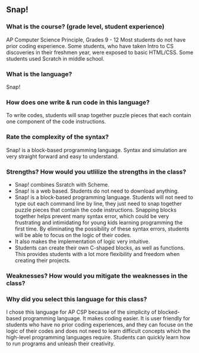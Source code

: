 ## Snap! 

### What is the course? (grade level, student experience)
AP Computer Science Principle, Grades 9 - 12
Most students do not have prior coding experience. Some students, who have taken Intro to CS discoveries in their freshmen year, were exposed to basic HTML/CSS. Some students used Scratch in middle school. 

### What is the language?
Snap! 

### How does one write & run code in this language?
To write codes, students will snap together puzzle pieces that each contain one component of the code instructions. 

### Rate the complexity of the syntax?
Snap! is a block-based programming language. Syntax and simulation are very straight forward and easy to understand.  

### Strengths? How would you utlilize the strengths in the class?
- Snap! combines Ssratch with Scheme. 
- Snap! is a web based. Students do not need to download anything. 
- Snap! is a block-based programming language. Students will not need to type out each command line by line, they just need to snap together puzzle pieces that contain the code instructions. Snapping blocks together helps prevent many syntax error, which could be very frustrating and intimidating for young kids learning programming the first time. By eliminating the possibility of these syntax errors, students will be able to focus on the logic of their codes. 
- It also makes the implementation of logic very intuitive. 
- Students can create their own C-shaped blocks, as well as functions. This provides students with a lot more flexibility and freedom when creating their projects. 

### Weaknesses? How would you mitigate the weaknesses in the class?


### Why did you select this language for this class?
I chose this language for AP CSP because of the simplicity of blocked-based programming language. It makes coding easier. It is user friendly for students who have no prior coding experiences, and they can focuse on the logic of their codes and does not need to learn difficult concepts which the high-level programming languages require. Students can quickly learn how to run programs and unleash their creativity. 
